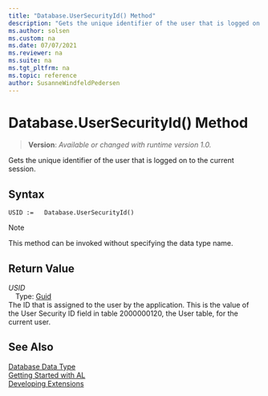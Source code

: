 ```yaml
---
title: "Database.UserSecurityId() Method"
description: "Gets the unique identifier of the user that is logged on to the current session."
ms.author: solsen
ms.custom: na
ms.date: 07/07/2021
ms.reviewer: na
ms.suite: na
ms.tgt_pltfrm: na
ms.topic: reference
author: SusanneWindfeldPedersen
---
```

[//]: # (START>DO_NOT_EDIT)
[//]: # (IMPORTANT:Do not edit any of the content between here and the END>DO_NOT_EDIT.)
[//]: # (Any modifications should be made in the .xml files in the ModernDev repo.)
# Database.UserSecurityId() Method
> **Version**: _Available or changed with runtime version 1.0._

Gets the unique identifier of the user that is logged on to the current session.


## Syntax
```AL
USID :=   Database.UserSecurityId()
```
> [!NOTE]
> This method can be invoked without specifying the data type name.


## Return Value
*USID*  
&emsp;Type: [Guid](../guid/guid-data-type.md)  
The ID that is assigned to the user by the application. This is the value of the User Security ID field in table 2000000120, the User table, for the current user.


[//]: # (IMPORTANT: END>DO_NOT_EDIT)
## See Also
[Database Data Type](database-data-type.md)  
[Getting Started with AL](../../devenv-get-started.md)  
[Developing Extensions](../../devenv-dev-overview.md)